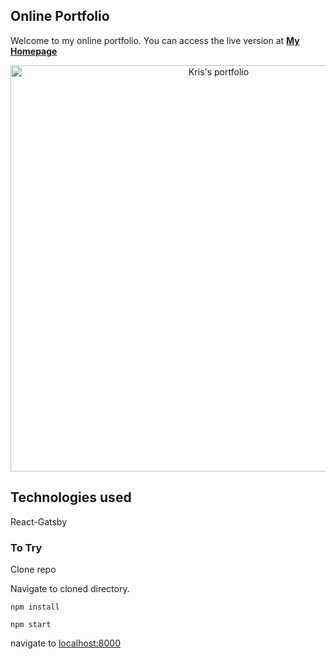 ## Online Portfolio

Welcome to my online portfolio. You can access the live version at  **[My Homepage](https://www.kristopherlong.com/)**




<p align="center">
  <img src="https://github.com/Dev-kris/portfolio/blob/master/demo/demo.png" width="650" title="Kris's portfolio">
  
</p>



## Technologies used
React-Gatsby


### To Try

Clone repo

Navigate to cloned directory.

```
npm install
  
npm start

``` 

navigate to [localhost:8000](http://localhost:8000)
